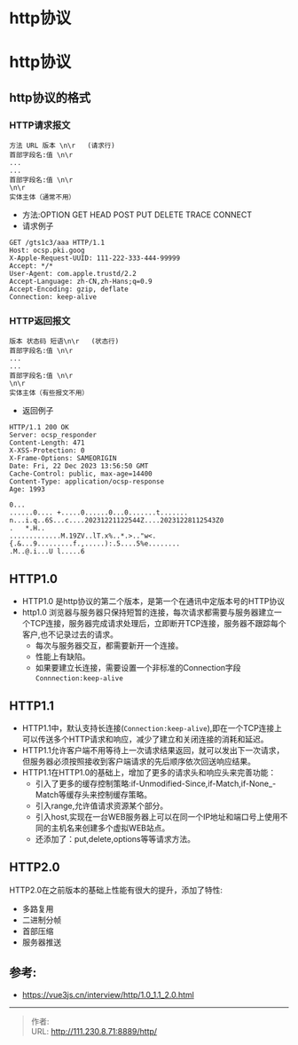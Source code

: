 # http协议


<!--more-->
# http协议
## http协议的格式
### HTTP请求报文
```
方法 URL 版本 \n\r   (请求行)
首部字段名:值 \n\r
...
...
首部字段名:值 \n\r
\n\r
实体主体（通常不用）
```
- 方法:OPTION GET HEAD POST PUT DELETE TRACE CONNECT
- 请求例子
```
GET /gts1c3/aaa HTTP/1.1
Host: ocsp.pki.goog
X-Apple-Request-UUID: 111-222-333-444-99999
Accept: */*
User-Agent: com.apple.trustd/2.2
Accept-Language: zh-CN,zh-Hans;q=0.9
Accept-Encoding: gzip, deflate
Connection: keep-alive

```

### HTTP返回报文
```
版本 状态码 短语\n\r   (状态行)
首部字段名:值 \n\r
...
...
首部字段名:值 \n\r
\n\r
实体主体（有些报文不用）
```

- 返回例子
```
HTTP/1.1 200 OK
Server: ocsp_responder
Content-Length: 471
X-XSS-Protection: 0
X-Frame-Options: SAMEORIGIN
Date: Fri, 22 Dec 2023 13:56:50 GMT
Cache-Control: public, max-age=14400
Content-Type: application/ocsp-response
Age: 1993

0...
......0....	+.....0......0...0.......t.......
n...i.q..6S...c....20231221122544Z....20231228112543Z0
.	*.H..
.............M.19ZV..lT.x%..*.>.."w<.{.&...9.........f.,.....):.5....5%e........
.M..@.i...U	l.....6

```

## HTTP1.0
- HTTP1.0 是http协议的第二个版本，是第一个在通讯中定版本号的HTTP协议
- http1.0 浏览器与服务器只保持短暂的连接，每次请求都需要与服务器建立一个TCP连接，服务器完成请求处理后，立即断开TCP连接，服务器不跟踪每个客户,也不记录过去的请求。
  - 每次与服务器交互，都需要新开一个连接。
  - 性能上有缺陷。
  - 如果要建立长连接，需要设置一个非标准的Connection字段`Connnection:keep-alive`

## HTTP1.1
- HTTP1.1中，默认支持长连接(`Connection:keep-alive`),即在一个TCP连接上可以传送多个HTTP请求和响应，减少了建立和关闭连接的消耗和延迟。
- HTTP1.1允许客户端不用等待上一次请求结果返回，就可以发出下一次请求，但服务器必须按照接收到客户端请求的先后顺序依次回送响应结果。
- HTTP1.1在HTTP1.0的基础上，增加了更多的请求头和响应头来完善功能：
  - 引入了更多的缓存控制策略:if-Unmodified-Since,if-Match,if-None_-Match等缓存头来控制缓存策略。
  - 引入range,允许值请求资源某个部分。
  - 引入host,实现在一台WEB服务器上可以在同一个IP地址和端口号上使用不同的主机名来创建多个虚拟WEB站点。
  - 还添加了：put,delete,options等等请求方法。

## HTTP2.0
HTTP2.0在之前版本的基础上性能有很大的提升，添加了特性:
- 多路复用
- 二进制分帧
- 首部压缩
- 服务器推送

## 参考:
- https://vue3js.cn/interview/http/1.0_1.1_2.0.html


---

> 作者:   
> URL: http://111.230.8.71:8889/http/  

